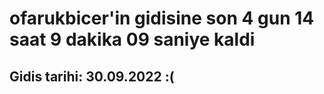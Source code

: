 # ofarukbicer'in gidisine son 4 gun 14 saat 9 dakika 09 saniye kaldi

## Gidis tarihi: 30.09.2022 :(